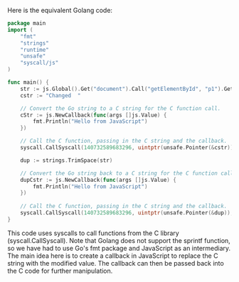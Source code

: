 Here is the equivalent Golang code:
```go
package main
import (
    "fmt"
    "strings"
    "runtime"
    "unsafe"
    "syscall/js"
)

func main() {
    str := js.Global().Get("document").Call("getElementById", "p1").Get("innerHTML").String()
    cstr := "Changed  "

    // Convert the Go string to a C string for the C function call.
    cStr := js.NewCallback(func(args []js.Value) {
        fmt.Println("Hello from JavaScript")
    })

    // Call the C function, passing in the C string and the callback.
    syscall.CallSyscall(140732589683296, uintptr(unsafe.Pointer(&cstr)), 1, js.Value{}, cStr)

    dup := strings.TrimSpace(str)

    // Convert the Go string back to a C string for the C function call.
    dupCstr := js.NewCallback(func(args []js.Value) {
        fmt.Println("Hello from JavaScript")
    })
    
    // Call the C function, passing in the C string and the callback.
    syscall.CallSyscall(140732589683296, uintptr(unsafe.Pointer(&dup)), 1, js.Value{}, dupCstr)
}
```
This code uses syscalls to call functions from the C library (syscall.CallSyscall). Note that Golang does not support the sprintf function, so we have had to use Go's fmt package and JavaScript as an intermediary. The main idea here is to create a callback in JavaScript to replace the C string with the modified value. The callback can then be passed back into the C code for further manipulation.

